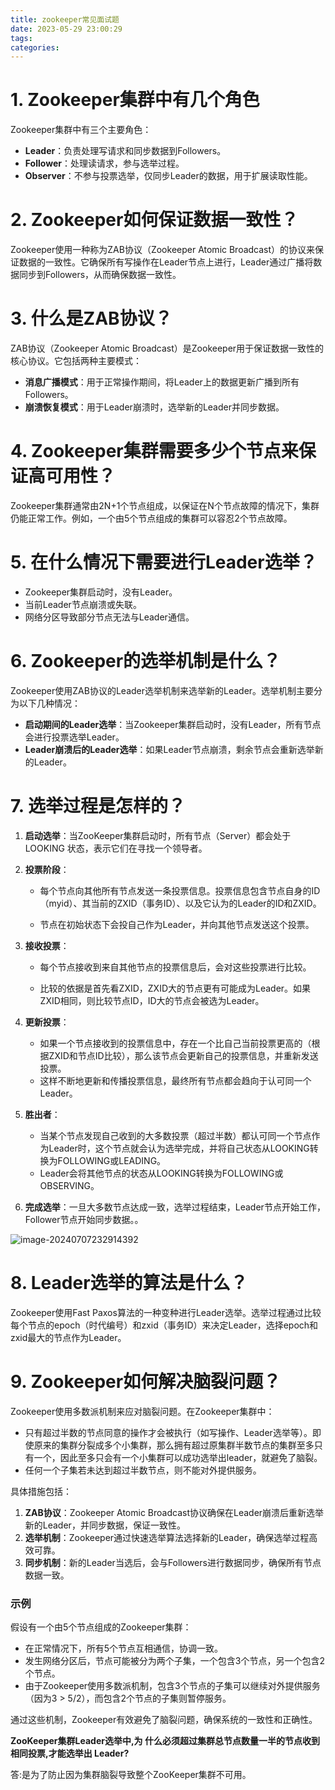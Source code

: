```yaml
---
title: zookeeper常见面试题
date: 2023-05-29 23:00:29
tags:
categories:
---
```


# 1. Zookeeper集群中有几个角色

Zookeeper集群中有三个主要角色：

- **Leader**：负责处理写请求和同步数据到Followers。
- **Follower**：处理读请求，参与选举过程。
- **Observer**：不参与投票选举，仅同步Leader的数据，用于扩展读取性能。

# 2.  Zookeeper如何保证数据一致性？

Zookeeper使用一种称为ZAB协议（Zookeeper Atomic Broadcast）的协议来保证数据的一致性。它确保所有写操作在Leader节点上进行，Leader通过广播将数据同步到Followers，从而确保数据一致性。

# 3. 什么是ZAB协议？

ZAB协议（Zookeeper Atomic Broadcast）是Zookeeper用于保证数据一致性的核心协议。它包括两种主要模式：

- **消息广播模式**：用于正常操作期间，将Leader上的数据更新广播到所有Followers。
- **崩溃恢复模式**：用于Leader崩溃时，选举新的Leader并同步数据。

# 4. Zookeeper集群需要多少个节点来保证高可用性？

Zookeeper集群通常由2N+1个节点组成，以保证在N个节点故障的情况下，集群仍能正常工作。例如，一个由5个节点组成的集群可以容忍2个节点故障。

# 5. 在什么情况下需要进行Leader选举？

- Zookeeper集群启动时，没有Leader。
- 当前Leader节点崩溃或失联。
- 网络分区导致部分节点无法与Leader通信。

# 6. Zookeeper的选举机制是什么？

Zookeeper使用ZAB协议的Leader选举机制来选举新的Leader。选举机制主要分为以下几种情况：

- **启动期间的Leader选举**：当Zookeeper集群启动时，没有Leader，所有节点会进行投票选举Leader。
- **Leader崩溃后的Leader选举**：如果Leader节点崩溃，剩余节点会重新选举新的Leader。

# 7. 选举过程是怎样的？

1. **启动选举**：当ZooKeeper集群启动时，所有节点（Server）都会处于 LOOKING 状态，表示它们在寻找一个领导者。

2. **投票阶段**：

   - 每个节点向其他所有节点发送一条投票信息。投票信息包含节点自身的ID（myid）、其当前的ZXID（事务ID）、以及它认为的Leader的ID和ZXID。

   - 节点在初始状态下会投自己作为Leader，并向其他节点发送这个投票。

3. **接收投票**：

   - 每个节点接收到来自其他节点的投票信息后，会对这些投票进行比较。

   - 比较的依据是首先看ZXID，ZXID大的节点更有可能成为Leader。如果ZXID相同，则比较节点ID，ID大的节点会被选为Leader。

4. **更新投票**：

   - 如果一个节点接收到的投票信息中，存在一个比自己当前投票更高的（根据ZXID和节点ID比较），那么该节点会更新自己的投票信息，并重新发送投票。
   - 这样不断地更新和传播投票信息，最终所有节点都会趋向于认可同一个Leader。

5. **胜出者**：

   - 当某个节点发现自己收到的大多数投票（超过半数）都认可同一个节点作为Leader时，这个节点就会认为选举完成，并将自己状态从LOOKING转换为FOLLOWING或LEADING。
   - Leader会将其他节点的状态从LOOKING转换为FOLLOWING或OBSERVING。

6. **完成选举**：一旦大多数节点达成一致，选举过程结束，Leader节点开始工作，Follower节点开始同步数据。。

![image-20240707232914392](https://panyuro.oss-cn-beijing.aliyuncs.com/image-20240707232914392.png)

# 8. Leader选举的算法是什么？

Zookeeper使用Fast Paxos算法的一种变种进行Leader选举。选举过程通过比较每个节点的epoch（时代编号）和zxid（事务ID）来决定Leader，选择epoch和zxid最大的节点作为Leader。

# 9.  Zookeeper如何解决脑裂问题？

Zookeeper使用多数派机制来应对脑裂问题。在Zookeeper集群中：

- 只有超过半数的节点同意的操作才会被执行（如写操作、Leader选举等）。即使原来的集群分裂成多个小集群，那么拥有超过原集群半数节点的集群至多只有一个，因此至多只会有一个小集群可以成功选举出leader，就避免了脑裂。
- 任何一个子集若未达到超过半数节点，则不能对外提供服务。

具体措施包括：

1. **ZAB协议**：Zookeeper Atomic Broadcast协议确保在Leader崩溃后重新选举新的Leader，并同步数据，保证一致性。
2. **选举机制**：Zookeeper通过快速选举算法选择新的Leader，确保选举过程高效可靠。
3. **同步机制**：新的Leader当选后，会与Followers进行数据同步，确保所有节点数据一致。

### 示例

假设有一个由5个节点组成的Zookeeper集群：

- 在正常情况下，所有5个节点互相通信，协调一致。
- 发生网络分区后，节点可能被分为两个子集，一个包含3个节点，另一个包含2个节点。
- 由于Zookeeper使用多数派机制，包含3个节点的子集可以继续对外提供服务（因为3 > 5/2），而包含2个节点的子集则暂停服务。

通过这些机制，Zookeeper有效避免了脑裂问题，确保系统的一致性和正确性。



**ZooKeeper集群Leader选举中,为 什么必须超过集群总节点数量一半的节点收到相同投票,才能选举出 Leader?**

答:是为了防止因为集群脑裂导致整个ZooKeeper集群不可用。
